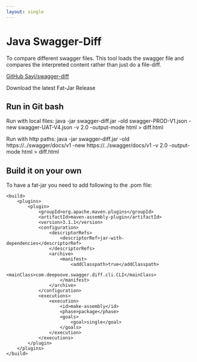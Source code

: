 ```yaml
---
layout: single
---
```


# Java Swagger-Diff
To compare different swagger files. This tool loads the swagger file and compares the interpreted content rather than just do a file-diff. 

[GitHub Sayi/swagger-diff](https://github.com/Sayi/swagger-diff)

Download the latest Fat-Jar Release

## Run in Git bash
Run with local files:
java -jar swagger-diff.jar -old swagger-PROD-V1.json -new swagger-UAT-V4.json -v 2.0 -output-mode html > diff.html

Run with http paths:
java -jar swagger-diff.jar -old https://../swagger/docs/v1 -new https://../swagger/docs/v1 -v 2.0 -output-mode html > diff.html


## Build it on your own
To have a fat-jar you need to add following to the .pom file:
```
<build>
    <plugins>
        <plugin>
            <groupId>org.apache.maven.plugins</groupId>
            <artifactId>maven-assembly-plugin</artifactId>
            <version>3.1.1</version>
            <configuration>
                <descriptorRefs>
                    <descriptorRef>jar-with-dependencies</descriptorRef>
                </descriptorRefs>
                <archive>
                    <manifest>
                        <addClasspath>true</addClasspath>
                        <mainClass>com.deepoove.swagger.diff.cli.CLI</mainClass>
                    </manifest>
                </archive>
            </configuration>
            <executions>
                <execution>
                    <id>make-assembly</id>
                    <phase>package</phase>
                    <goals>
                        <goal>single</goal>
                    </goals>
                </execution>
            </executions>
        </plugin>
    </plugins>
</build>
```